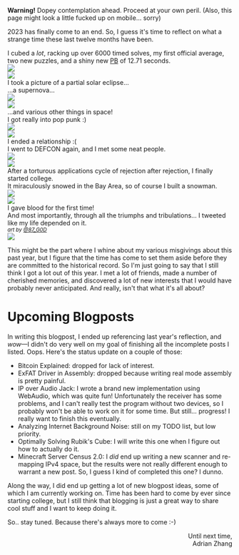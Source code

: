 <aside class="warning">

<b>Warning!</b> Dopey contemplation ahead. Proceed at your own peril. (Also, this page might look a little fucked up on mobile&hellip; sorry)

</aside>

2023 has finally come to an end. So, I guess it's time to reflect on what a strange time these last twelve months have been.

<div class="highlights">
    <div class="left">
        <div><span>I cubed a <i>lot</i>, racking up over 6000 timed solves, my first official average, two new puzzles, and a shiny new <a href="https://bithole.dev/cubing.html">PB</a> of 12.71 seconds.</span></div>
        <img src="cube.jpg">
    </div>
    <div class="right">
        <img src="eclipse.jpg">
        <div><span>I took a picture of a partial solar eclipse&hellip;</span></div>
    </div>
    <div class="left">
        <div><span>&hellip;a supernova&hellip;<span></div>
        <img src="supernova.png">
    </div>
    <div class="right">
        <img src="space.jpg">
        <div><span>&hellip;and various other things in space!</span></div>
    </div>
    <div class="left">
        <div><span>I got really into pop punk :)</span></div>
        <img src="albums.png">
    </div>
    <div class="right">
        <img src="heartbreak.png">
        <div><span>I ended a relationship :(</span></div>
    </div>
    <div class="left">
        <div><span>I went to DEFCON again, and I met some neat people.</span></div>
        <img src="defcon-crew.png">
    </div>
    <div class="right">
        <img src="college.jpg">
        <div><span>After a torturous applications cycle of rejection after rejection, I finally started college.</span></div>
    </div>
    <div class="left">
        <div><span>It miraculously snowed in the Bay Area, so of course I built a snowman.</span></div>
        <img src="snowman.jpg">
    </div>
    <div class="right">
        <img src="blood.jpg">
        <div><span>I gave blood for the first time!</span></div>
    </div>
    <div class="left">
        <div><span>And most importantly, through all the triumphs and tribulations&hellip; I tweeted like my life depended on it.<br><sup><i>art by <a href="https://twitter.com/87_G0D/status/1685936477967196160">@87_G0D</a></i></sup></span></div>
        <img src="twitter.png">
    </div>
</div>

This might be the part where I whine about my various misgivings about this past year, but I figure that the time has come to set them aside before they are committed to the historical record. So I'm just going to say that I still think I got a lot out of this year. I met a lot of friends, made a number of cherished memories, and discovered a lot of new interests that I would have probably never anticipated. And really, isn't that what it's all about?

# Upcoming Blogposts

In writing this blogpost, I ended up referencing last year's reflection, and *wow*&mdash;I didn't do very well on my goal of finishing all the incomplete posts I listed. Oops. Here's the status update on a couple of those:

* Bitcoin Explained: dropped for lack of interest.
* ExFAT Driver in Assembly: dropped because writing real mode assembly is pretty painful.
* IP over Audio Jack: I wrote a brand new implementation using WebAudio, which was quite fun! Unfortunately the receiver has some problems, and I can't really test the program without two devices, so I probably won't be able to work on it for some time. But still&hellip; progress! I really want to finish this eventually.
* Analyzing Internet Background Noise: still on my TODO list, but low priority. 
* Optimally Solving Rubik's Cube: I will write this one when I figure out how to actually do it. 
* Minecraft Server Census 2.0: I *did* end up writing a new scanner and re-mapping IPv4 space, but the results were not really different enough to warrant a new post. So, I guess I kind of completed this one? I dunno.

Along the way, I did end up getting a lot of new blogpost ideas, some of which I am currently working on. Time has been hard to come by ever since starting college, but I still think that blogging is just a great way to share cool stuff and I want to keep doing it.

So.. stay tuned. Because there's always more to come :-)

<p style="text-align: right">
Until next time,<br>
Adrian Zhang
</p>